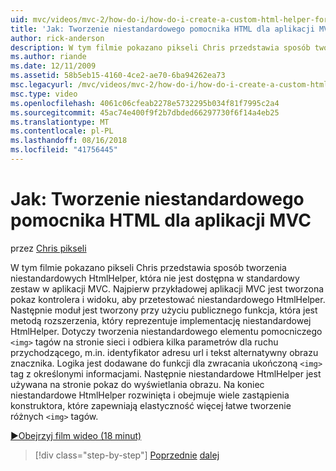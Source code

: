 ```yaml
---
uid: mvc/videos/mvc-2/how-do-i/how-do-i-create-a-custom-html-helper-for-an-mvc-application
title: 'Jak: Tworzenie niestandardowego pomocnika HTML dla aplikacji MVC | Microsoft Docs'
author: rick-anderson
description: W tym filmie pokazano pikseli Chris przedstawia sposób tworzenia niestandardowych HtmlHelper, która nie jest dostępna w standardowy zestaw w aplikacji MVC. Pierwszy, aplika MVC przykładowe...
ms.author: riande
ms.date: 12/11/2009
ms.assetid: 58b5eb15-4160-4ce2-ae70-6ba94262ea73
msc.legacyurl: /mvc/videos/mvc-2/how-do-i/how-do-i-create-a-custom-html-helper-for-an-mvc-application
msc.type: video
ms.openlocfilehash: 4061c06cfeab2278e5732295b034f81f7995c2a4
ms.sourcegitcommit: 45ac74e400f9f2b7dbded66297730f6f14a4eb25
ms.translationtype: MT
ms.contentlocale: pl-PL
ms.lasthandoff: 08/16/2018
ms.locfileid: "41756445"
---
```

<a name="how-do-i-create-a-custom-html-helper-for-an-mvc-application"></a>Jak: Tworzenie niestandardowego pomocnika HTML dla aplikacji MVC
====================
przez [Chris pikseli](https://twitter.com/chrispels)

W tym filmie pokazano pikseli Chris przedstawia sposób tworzenia niestandardowych HtmlHelper, która nie jest dostępna w standardowy zestaw w aplikacji MVC. Najpierw przykładowej aplikacji MVC jest tworzona pokaz kontrolera i widoku, aby przetestować niestandardowego HtmlHelper. Następnie moduł jest tworzony przy użyciu publicznego funkcja, która jest metodą rozszerzenia, który reprezentuje implementację niestandardowej HtmlHelper. Dotyczy tworzenia niestandardowego elementu pomocniczego `<img>` tagów na stronie sieci i odbiera kilka parametrów dla ruchu przychodzącego, m.in. identyfikator adresu url i tekst alternatywny obrazu znacznika. Logika jest dodawane do funkcji dla zwracania ukończoną `<img>` tag z określonymi informacjami. Następnie niestandardowe HtmlHelper jest używana na stronie pokaz do wyświetlania obrazu. Na koniec niestandardowe HtmlHelper rozwinięta i obejmuje wiele zastąpienia konstruktora, które zapewniają elastyczność więcej łatwe tworzenie różnych `<img>` tagów.

[&#9654;Obejrzyj film wideo (18 minut)](https://channel9.msdn.com/Blogs/ASP-NET-Site-Videos/how-do-i-create-a-custom-html-helper-for-an-mvc-application)

> [!div class="step-by-step"]
> [Poprzednie](how-do-i-implement-view-models-to-manage-data-for-aspnet-mvc-views.md)
> [dalej](how-do-i-work-with-model-binders-in-an-mvc-application.md)
